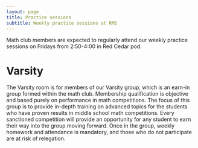 ```yaml
---
layout: page
title: Practice sessions
subtitle: Weekly practice sessions at RMS
---
```


Math club members are expected to regularly attend our weekly practice sessions on Fridays from 2:50-4:00 in Red Cedar pod.

# Varsity
The Varsity room is for members of our Varsity group, which is an earn-in group formed within the math club.
Membership qualification is objective and based purely on performance in math competitions.
The focus of this group is to provide in-depth training on advanced topics for the students who have proven 
results in middle school math competitions. Every sanctioned competition will provide an opportunity for any 
student to earn their way into the group moving forward. Once in the group, weekly homework and attendance is
mandatory, and those who do not participate are at risk of relegation. 
